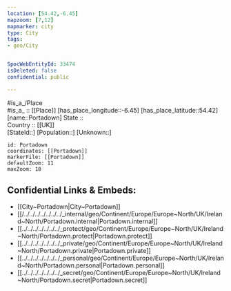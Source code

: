 ```yaml
---
location: [54.42,-6.45] 
mapzoom: [7,12] 
mapmarker: city 
type: City
tags:
- geo/City


SpocWebEntityId: 33474
isDeleted: false
confidential: public

---
```

#is_a_/Place  
#is_a_ :: [[Place]] 
[has_place_longitude::-6.45] 
[has_place_latitude::54.42] 
[name::Portadown] 
State ::  
Country :: [[UK]]  
[StateId::] 
[Population::] 
[Unknown::] 


```leaflet
id: Portadown
coordinates: [[Portadown]] 
markerFile: [[Portadown]] 
defaultZoom: 11 
maxZoom: 18
```


## Confidential Links & Embeds: 
- [[City~Portadown|City~Portadown]]
- [[/../../../../../../../_internal/geo/Continent/Europe/Europe~North/UK/Ireland~North/Portadown.internal|Portadown.internal]] 
- [[../../../../../../../_protect/geo/Continent/Europe/Europe~North/UK/Ireland~North/Portadown.protect|Portadown.protect]] 
- [[../../../../../../../_private/geo/Continent/Europe/Europe~North/UK/Ireland~North/Portadown.private|Portadown.private]] 
- [[../../../../../../../_personal/geo/Continent/Europe/Europe~North/UK/Ireland~North/Portadown.personal|Portadown.personal]] 
- [[../../../../../../../_secret/geo/Continent/Europe/Europe~North/UK/Ireland~North/Portadown.secret|Portadown.secret]] 
